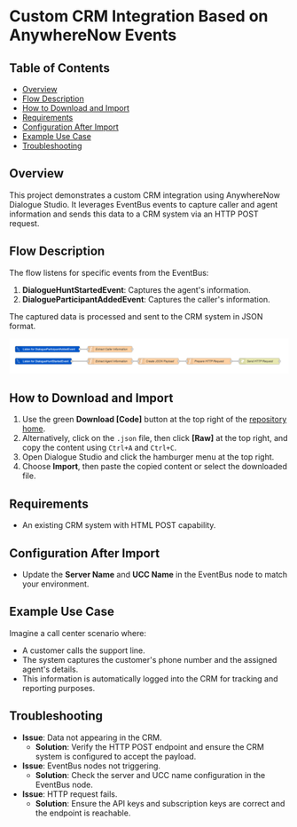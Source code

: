 # Custom CRM Integration Based on AnywhereNow Events

## Table of Contents
- [Overview](#overview)
- [Flow Description](#flow-description)
- [How to Download and Import](#how-to-download-and-import)
- [Requirements](#requirements)
- [Configuration After Import](#configuration-after-import)
- [Example Use Case](#example-use-case)
- [Troubleshooting](#troubleshooting)

## Overview
This project demonstrates a custom CRM integration using AnywhereNow Dialogue Studio. It leverages EventBus events to capture caller and agent information and sends this data to a CRM system via an HTTP POST request.

## Flow Description
The flow listens for specific events from the EventBus:
1. **DialogueHuntStartedEvent**: Captures the agent's information.
2. **DialogueParticipantAddedEvent**: Captures the caller's information.

The captured data is processed and sent to the CRM system in JSON format.

![Flow Diagram](resources/a365-ds-customercrmintegration.png)

## How to Download and Import
1. Use the green **Download [Code]** button at the top right of the [repository home](https://github.com/Anywhere365/DialogueStudioFlows).
2. Alternatively, click on the `.json` file, then click **[Raw]** at the top right, and copy the content using `Ctrl+A` and `Ctrl+C`.
3. Open Dialogue Studio and click the hamburger menu at the top right.
4. Choose **Import**, then paste the copied content or select the downloaded file.

## Requirements
- An existing CRM system with HTML POST capability.

## Configuration After Import
- Update the **Server Name** and **UCC Name** in the EventBus node to match your environment.

## Example Use Case
Imagine a call center scenario where:
- A customer calls the support line.
- The system captures the customer's phone number and the assigned agent's details.
- This information is automatically logged into the CRM for tracking and reporting purposes.

## Troubleshooting
- **Issue**: Data not appearing in the CRM.
  - **Solution**: Verify the HTTP POST endpoint and ensure the CRM system is configured to accept the payload.
- **Issue**: EventBus nodes not triggering.
  - **Solution**: Check the server and UCC name configuration in the EventBus node.
- **Issue**: HTTP request fails.
  - **Solution**: Ensure the API keys and subscription keys are correct and the endpoint is reachable.